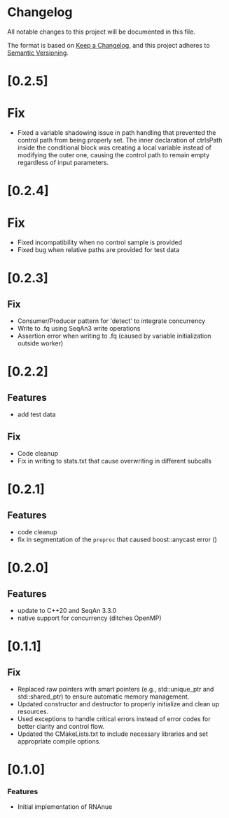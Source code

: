 # Changelog

All notable changes to this project will be documented in this file.

The format is based on [Keep a Changelog](https://keepachangelog.com/en/1.0.0/),
and this project adheres to [Semantic Versioning](https://semver.org/spec/v2.0.0.html).

# [0.2.5]

# Fix
- Fixed a variable shadowing issue in path handling that prevented the control path from being properly set. The inner declaration of ctrlsPath inside the 
conditional block was creating a local variable instead of modifying the outer one, causing the control path to remain empty regardless of input parameters.

# [0.2.4]

# Fix
- Fixed incompatibility when no control sample is provided
- Fixed bug when relative paths are provided for test data

# [0.2.3]

## Fix

- Consumer/Producer pattern for 'detect' to integrate concurrency
- Write to .fq using SeqAn3 write operations
- Assertion error when writing to .fq (caused by variable initialization outside worker)


# [0.2.2]

## Features

- add test data

## Fix

- Code cleanup
- Fix in writing to stats.txt that cause overwriting in different subcalls


# [0.2.1]

## Features

- code cleanup 
- fix in segmentation of the `preproc` that caused boost::anycast error ()

# [0.2.0]

## Features

- update to C++20 and SeqAn 3.3.0
- native support for concurrency (ditches OpenMP)

# [0.1.1]

## Fix

- Replaced raw pointers with smart pointers (e.g., std::unique_ptr and std::shared_ptr) to ensure automatic memory management.
- Updated constructor and destructor to properly initialize and clean up resources.
- Used exceptions to handle critical errors instead of error codes for better clarity and control flow.
- Updated the CMakeLists.txt to include necessary libraries and set appropriate compile options.

# [0.1.0]

### Features
- Initial implementation of RNAnue 

